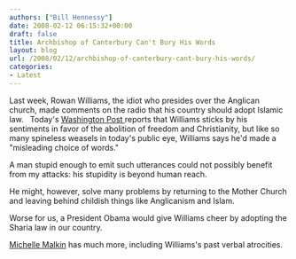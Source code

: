 ```yaml
---
authors: ["Bill Hennessy"]
date: 2008-02-12 06:15:32+00:00
draft: false
title: Archbishop of Canterbury Can't Bury His Words
layout: blog
url: /2008/02/12/archbishop-of-canterbury-cant-bury-his-words/
categories:
- Latest
---
```


Last week, Rowan Williams, the idiot who presides over the Anglican church, made comments on the radio that his country should adopt Islamic law.   Today's [Washington Post ](https://www.washingtonpost.com/wp-dyn/content/article/2008/02/11/AR2008021102783.html?hpid%3Dtopnews&sub=AR)reports that Williams sticks by his sentiments in favor of the abolition of freedom and Christianity, but like so many spineless weasels in today's public eye, Williams says he'd made a "misleading choice of words." 

A man stupid enough to emit such utterances could not possibly benefit from my attacks: his stupidity is beyond human reach. 

He might, however, solve many problems by returning to the Mother Church and leaving behind childish things like Anglicanism and Islam.

Worse for us, a President Obama would give Williams cheer by adopting the Sharia law in our country.

[Michelle Malkin](https://michellemalkin.com/2008/02/09/resign-archbishop-of-dhimmitude/) has much more, including Williams's past verbal atrocities.

